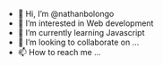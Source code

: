 - 👋 Hi, I’m @nathanbolongo
- 👀 I’m interested in Web development
- 🌱 I’m currently learning Javascript
- 💞️ I’m looking to collaborate on ...
- 📫 How to reach me ...

<!---
nathanbolongo/nathanbolongo is a ✨ special ✨ repository because its `README.md` (this file) appears on your GitHub profile.
You can click the Preview link to take a look at your changes.
--->
